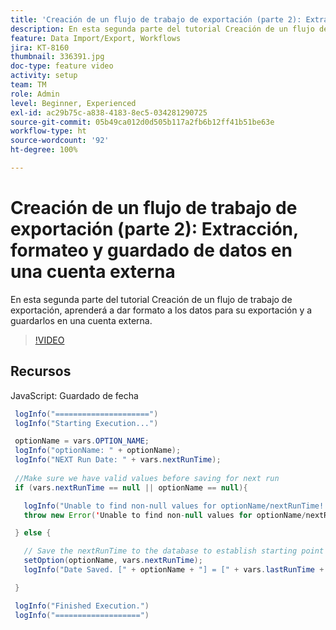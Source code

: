 ```yaml
---
title: 'Creación de un flujo de trabajo de exportación (parte 2): Extracción, formateo y guardado de datos en una cuenta externa'
description: En esta segunda parte del tutorial Creación de un flujo de trabajo de exportación, aprenderá a dar formato a los datos para su exportación y a guardarlos en una cuenta externa.
feature: Data Import/Export, Workflows
jira: KT-8160
thumbnail: 336391.jpg
doc-type: feature video
activity: setup
team: TM
role: Admin
level: Beginner, Experienced
exl-id: ac29b75c-a838-4183-8ec5-034281290725
source-git-commit: 05b49ca012d0d505b117a2fb6b12ff41b51be63e
workflow-type: ht
source-wordcount: '92'
ht-degree: 100%

---
```


# Creación de un flujo de trabajo de exportación (parte 2): Extracción, formateo y guardado de datos en una cuenta externa

En esta segunda parte del tutorial Creación de un flujo de trabajo de exportación, aprenderá a dar formato a los datos para su exportación y a guardarlos en una cuenta externa.

>[!VIDEO](https://video.tv.adobe.com/v/336391?quality=12&learn=on)

## Recursos

JavaScript: Guardado de fecha

```java
 logInfo("=====================")
 logInfo("Starting Execution...")

 optionName = vars.OPTION_NAME;
 logInfo("optionName: " + optionName);
 logInfo("NEXT Run Date: " + vars.nextRunTime);
 
 //Make sure we have valid values before saving for next run
 if (vars.nextRunTime == null || optionName == null){

   logInfo("Unable to find non-null values for optionName/nextRunTime! Throwing Error.")
   throw new Error('Unable to find non-null values for optionName/nextRunTime!  Ending Execution.');

 } else {

   // Save the nextRunTime to the database to establish starting point for next run.
   setOption(optionName, vars.nextRunTime);
   logInfo("Date Saved. [" + optionName + "] = [" + vars.lastRunTime + "]")

 }

 logInfo("Finished Execution.") 
 logInfo("===================")
```
